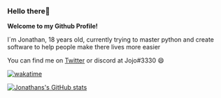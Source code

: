 ### Hello there👋

**Welcome to my Github Profile!**

I´m Jonathan, 18 years old, currently trying to master python and create software to help people make there lives more easier

You can find me on [Twitter](https://twitter.com/pulledstock) or discord at Jojo#3330 😄

[![wakatime](https://wakatime.com/badge/user/bcf3cebf-09cd-4d46-b920-c4eab60c508b.svg)](https://wakatime.com/@bcf3cebf-09cd-4d46-b920-c4eab60c508b)

[![Jonathans's GitHub stats](https://github-readme-stats.vercel.app/api?username=pulledstock)](https://github-readme-stats.vercel.app/api?username=younesdev1&show_icons=true&theme=tokyonight&count_private=true)
